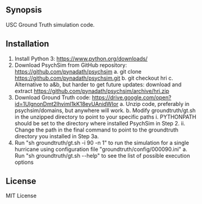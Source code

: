 ## Synopsis

USC Ground Truth simulation code.

## Installation

1. Install Python 3: https://www.python.org/downloads/
2. Download PsychSim from GitHub repository: https://github.com/pynadath/psychsim
   a. git clone https://github.com/pynadath/psychsim.git
   b. git checkout hri
   c. Alternative to a&b, but harder to get future updates: download and extract https://github.com/pynadath/psychsim/archive/hri.zip
3. Download Ground Truth code: https://drive.google.com/open?id=1UlgnonDmt2lhviml1kK18eyUAnidWIor
   a. Unzip code, preferably in psychsim/domains, but anywhere will work.
   b. Modify groundtruth/gt.sh in the unzipped directory to point to your specific paths
      i. PYTHONPATH should be set to the directory where installed PsychSim in Step 2.
      ii. Change the path in the final command to point to the groundtruth directory you installed in Step 3a.
4. Run "sh groundtruth/gt.sh -i 90 -n 1" to run the simulation for a single hurricane using configuration file "groundtruth/config/000090.ini"
   a. Run "sh groundtruth/gt.sh --help" to see the list of possible execution options


## License

MIT License
